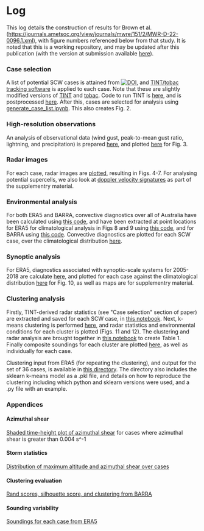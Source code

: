 # Log

This log details the construction of results for Brown et al. (https://journals.ametsoc.org/view/journals/mwre/151/2/MWR-D-22-0096.1.xml), with figure numbers referenced below from that study. It is noted that this is a working repository, and may be updated after this publication (with the version at submission available [here](https://github.com/andrewbrown31/tint_processing/tree/4e5fa9a74004f403fe9b56f598076a3cdf72946a)).

### Case selection
A list of potential SCW cases is attained from [![DOI](https://zenodo.org/badge/DOI/10.5281/zenodo.4448518.svg)](https://doi.org/10.5281/zenodo.4448518), and [TINT/tobac tracking software](https://github.com/andrewbrown31/tint_processing/blob/main/auto_case_driver/case_driver.py) is applied to each case. Note that these are slightly modified versions of [TINT](https://github.com/andrewbrown31/TINT) and [tobac](https://github.com/andrewbrown31/tobac/tree/andrewbrown31). Code to run TINT is [here](https://github.com/andrewbrown31/tint_processing/blob/main/tint_driver.py), and is postprocessed [here](https://github.com/andrewbrown31/tint_processing/blob/main/post_process_tracks.py). After this, cases are selected for analysis using [generate_case_list.ipynb](https://github.com/andrewbrown31/tint_processing/blob/main/auto_case_driver/generate_case_list.ipynb). This also creates Fig. 2.

### High-resolution observations
An analysis of observational data (wind gust, peak-to-mean gust ratio, lightning, and precipitation) is prepared [here](https://github.com/andrewbrown31/tint_processing/blob/main/auto_case_driver/one_min_obs_save.ipynb), and plotted [here](https://github.com/andrewbrown31/tint_processing/blob/main/auto_case_driver/one_min_obs_2.ipynb) for Fig. 3.

### Radar images
For each case, radar images are [plotted](https://github.com/andrewbrown31/tint_processing/blob/main/auto_case_driver/cape_shear_radar_all_30dbz.ipynb), resulting in Figs. 4-7. For analysing potential supercells, we also look at [doppler velocity signatures](https://github.com/andrewbrown31/tint_processing/blob/main/auto_case_driver/plot_supercells.ipynb) as part of the supplementry material.

### Environmental analysis
For both ERA5 and BARRA, convective diagnostics over all of Australia have been calculated using [this code](https://github.com/andrewbrown31/SCW-analysis/blob/master/wrf_non_parallel.py), and have been extracted at point locations for ERA5 for climatological analysis in Figs 8 and 9 using [this code](https://github.com/andrewbrown31/SCW-analysis/blob/master/era5_read.py#L584), and for BARRA using [this code](https://github.com/andrewbrown31/SCW-analysis/blob/master/barra_read.py#L611). Convective diagnostics are plotted for each SCW case, over the climatological distribution [here](https://github.com/andrewbrown31/tint_processing/blob/main/auto_case_driver/cape_shear_values.ipynb). 

### Synoptic analysis
For ERA5, diagnostics associated with synoptic-scale systems for 2005-2018 are calculate [here](https://github.com/andrewbrown31/tint_processing/blob/main/auto_case_driver/synoptic_objective.py), and plotted for each case against the climatological distribution [here](https://github.com/andrewbrown31/tint_processing/blob/main/auto_case_driver/synoptic_objective.ipynb) for Fig. 10, as well as maps are for supplementry material.

### Clustering analysis
Firstly, TINT-derived radar statistics (see "Case selection" section of paper) are extracted and saved for each SCW case, in [this notebook](https://github.com/andrewbrown31/tint_processing/blob/main/auto_case_driver/scw_cases_tint_stats.ipynb). Next, k-means clustering is performed [here](https://github.com/andrewbrown31/tint_processing/blob/main/auto_case_driver/kmeans_and_cluster_eval.ipynb), and radar statistics and environmental conditions for each cluster is plotted (Figs. 11 and 12). The clustering and radar analysis are brought together in [this notebook](https://github.com/andrewbrown31/tint_processing/blob/main/auto_case_driver/output_stats_table.ipynb) to create Table 1. Finally composite soundings for each cluster are plotted [here](https://github.com/andrewbrown31/tint_processing/blob/main/auto_case_driver/composite_soundings.ipynb), as well as individually for each case. 

Clustering input from ERA5 (for repeating the clustering), and output for the set of 36 cases, is available in [this directory](https://github.com/andrewbrown31/tint_processing/tree/main/cluster_data). The directory also includes the sklearn k-means model as a .pkl file, and details on how to reproduce the clustering including which python and sklearn versions were used, and a .py file with an example.

### Appendices
#### Azimuthal shear
[Shaded time-height plot of azimuthal shear](https://github.com/andrewbrown31/tint_processing/blob/main/auto_case_driver/scw_cases_tint_stats.ipynb) for cases where azimuthal shear is greater than 0.004 s^-1
#### Storm statistics
[Distribution of maximum altitude and azimuthal shear over cases](https://github.com/andrewbrown31/tint_processing/blob/main/auto_case_driver/scw_cases_tint_stats.ipynb)
#### Clustering evaluation
[Rand scores, silhouette score, and clustering from BARRA](https://github.com/andrewbrown31/tint_processing/blob/main/auto_case_driver/kmeans_and_cluster_eval.ipynb)
#### Sounding variability
[Soundings for each case from ERA5](https://github.com/andrewbrown31/tint_processing/blob/main/auto_case_driver/composite_soundings.ipynb)


